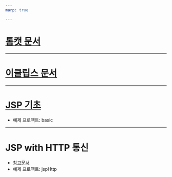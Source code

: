 ```yaml
---
marp: true

---
```

# [톰캣 문서](./Tomcat.md)

---
# [이클립스 문서](./Eclipse.md)

---
# [JSP 기초](./JSP.md)
- 예제 프로젝트: basic

---
# JSP with HTTP 통신
- [참고문서](https://www.youtube.com/watch?v=e9V6J4Lu3p8&list=PLpzDq-W37heSMxWj0XEVfM1rUcHBDjhm3&index=11)
- 예제 프로젝트: jspHttp

